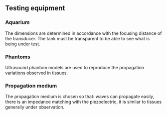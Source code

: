 ## Testing equipment

### Aquarium
The dimensions are determined in accordance with the focusing distance of the transducer. The tank must be transparent to be able to see what is being under test. 

### Phantoms
Ultrasound phantom models are used to reproduce the propagation variations observed in tissues.

### Propagation medium

The propagation medium is chosen so that:
waves can propagate easily, there is an impedance matching with the piezoelectric, it is similar to tissues generally under observation.









